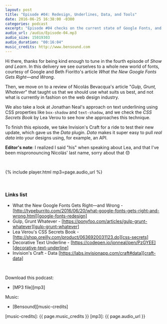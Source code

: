 ```yaml
---
layout: post
title: "Episode #04: Redesign, Underlines, Data, and Tools"
date: 2016-06-25 16:38:00 -0300
categories: podcast
excerpt: "Episode #04 checks on the current state of Google Fonts, and build tools like Grunt or Gulp. Some discussions about native underlining versus techniques may come up on the way. Oh yeah, an opinion around inputting real data into your designs was also brought up."
audio_url: /audio/Episode-04.mp3
audio_size: 15019303
audio_duration: "00:16:04"
music_credits: http://www.bensound.com
---
```

Hi there, thanks for being kind enough to tune in the fourth episode of _Show and Learn_. In this delivery we see ourselves to a whole new world of fonts, courtesy of Google and Beth Fioritto's article _What the New Google Fonts Gets Right—and Wrong_.

Then, we move on to a review of Nicolás Bevacqua's article "_Gulp, Grunt, Whatever_" that taught us that we should use what suits us best, and not what is currently in fashion on the web design industry.

We also take a look at Jonathan Neal's approach on text underlining using CSS properties like `box-shadow` and `text-shadow`, and we check the _CSS Secrets Book_ by Lea Verou to see how she approaches this technique.

To finish this episode, we take Invision's Craft for a ride to test their new update, which gave us the _Data_ plugin. _Data_ makes it super easy to pull *real data* into your designs using, for example, an API.

**Editor's note**: I realized I said "his" when speaking about Lea, and that I've been mispronouncing Nicolás' last name, sorry about that 😞

&nbsp;

{% include player.html mp3=page.audio_url %}

&nbsp;

### Links list
* What the New Google Fonts Gets Right—and Wrong - [http://typeburrito.com/2016/06/20/what-google-fonts-gets-right-and-wrong.html][google-fonts-redesign]
* Gulp, Grunt Whatever - [https://ponyfoo.com/articles/gulp-grunt-whatever][gulp-grunt-whatever]
* Lea Verou's CSS Secrets Book - [http://shop.oreilly.com/product/0636920031123.do][css-secrets]
* Decorative Text Underline - [https://codepen.io/jonneal/pen/PzGYEE][decorative-text-underline]
* Invision's Craft - Data [https://labs.invisionapp.com/craft#data][craft-data]

&nbsp;

Download this podcast:

* [MP3 file][mp3]

Music:

* [Bensound][music-credits]

[google-fonts-redesign]: http://typeburrito.com/2016/06/20/what-google-fonts-gets-right-and-wrong.html
[gulp-grunt-whatever]: https://ponyfoo.com/articles/gulp-grunt-whatever
[css-secrets]: http://shop.oreilly.com/product/0636920031123.do
[decorative-text-underline]: https://codepen.io/jonneal/pen/PzGYEE
[craft-data]: https://labs.invisionapp.com/craft#data
[music-credits]: {{ page.music_credits }}
[mp3]: {{ page.audio_url }}
